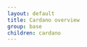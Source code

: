 ```yaml
---
layout: default
title: Cardano overview
group: base
children: cardano
---
```

[//]: # (Reviewed at 60033350e60408fc79f202491e6985b3b47acd90)

